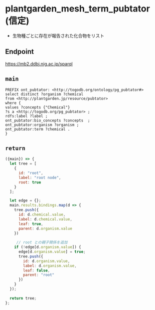 # plantgarden_mesh_term_pubtator (信定)
- 生物種ごとに存在が報告された化合物をリスト

## Endpoint
https://mb2.ddbj.nig.ac.jp/sparql

## `main`
```sparql
PREFIX ont_pubtator: <http://togodb.org/ontology/pg_pubtator#>
select distinct ?organism ?chemical
from <http://plantgarden.jp/resource/pubtator>
where {
values ?concepts {"Chemical"}
?s a <http://togodb.org/pg_pubtator> ;
rdfs:label ?label ;
ont_pubtator:bio_concepts ?concepts  ;
ont_pubtator:organism ?organism ;
ont_pubtator:term ?chemical .
}
```
## `return`

```javascript
({main}) => {
  let tree = [
    {
      id: "root",
      label: "root node",
      root: true
    }
  ];

  let edge = {};
  main.results.bindings.map(d => {
    tree.push({
      id: d.chemical.value,
      label: d.chemical.value,
      leaf: true,
      parent: d.organism.value
    })
    
     // root との親子関係を追加
    if (!edge[d.organism.value]) {
      edge[d.organism.value] = true;
      tree.push({   
        id: d.organism.value,
        label: d.organism.value,
        leaf: false,
        parent: "root"
      })
    }
  });
  
  return tree;
};
    

```